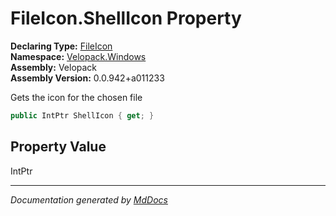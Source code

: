 ﻿<!--  
  <auto-generated>   
    The contents of this file were generated by a tool.  
    Changes to this file may be list if the file is regenerated  
  </auto-generated>   
-->

# FileIcon.ShellIcon Property

**Declaring Type:** [FileIcon](../index.md)  
**Namespace:** [Velopack.Windows](../../index.md)  
**Assembly:** Velopack  
**Assembly Version:** 0.0.942+a011233

Gets the icon for the chosen file

```csharp
public IntPtr ShellIcon { get; }
```

## Property Value

IntPtr

___

*Documentation generated by [MdDocs](https://github.com/ap0llo/mddocs)*
